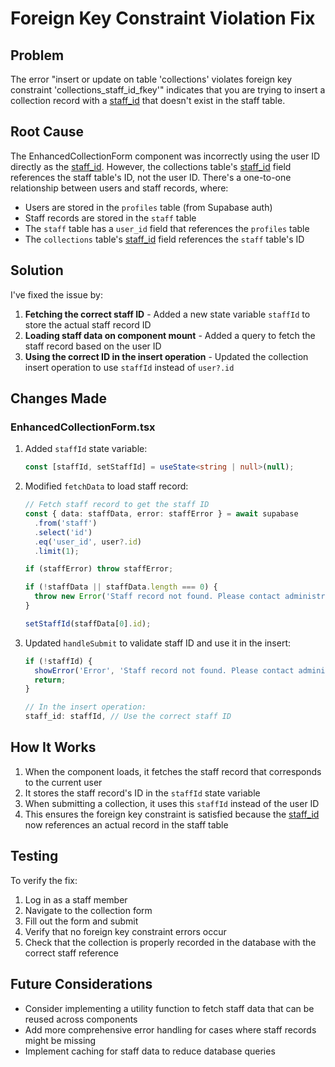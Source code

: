 # Foreign Key Constraint Violation Fix

## Problem
The error "insert or update on table 'collections' violates foreign key constraint 'collections_staff_id_fkey'" indicates that you are trying to insert a collection record with a [staff_id](file://c:\Users\PC\OneDrive\Desktop\dairy%20new\cow-connect-app\src\types\database.types.ts#L190-L190) that doesn't exist in the staff table.

## Root Cause
The EnhancedCollectionForm component was incorrectly using the user ID directly as the [staff_id](file://c:\Users\PC\OneDrive\Desktop\dairy%20new\cow-connect-app\src\types\database.types.ts#L190-L190). However, the collections table's [staff_id](file://c:\Users\PC\OneDrive\Desktop\dairy%20new\cow-connect-app\src\types\database.types.ts#L190-L190) field references the staff table's ID, not the user ID. There's a one-to-one relationship between users and staff records, where:
- Users are stored in the `profiles` table (from Supabase auth)
- Staff records are stored in the `staff` table
- The `staff` table has a `user_id` field that references the `profiles` table
- The `collections` table's [staff_id](file://c:\Users\PC\OneDrive\Desktop\dairy%20new\cow-connect-app\src\types\database.types.ts#L190-L190) field references the `staff` table's ID

## Solution
I've fixed the issue by:

1. **Fetching the correct staff ID** - Added a new state variable `staffId` to store the actual staff record ID
2. **Loading staff data on component mount** - Added a query to fetch the staff record based on the user ID
3. **Using the correct ID in the insert operation** - Updated the collection insert operation to use `staffId` instead of `user?.id`

## Changes Made

### EnhancedCollectionForm.tsx
1. Added `staffId` state variable:
   ```typescript
   const [staffId, setStaffId] = useState<string | null>(null);
   ```

2. Modified `fetchData` to load staff record:
   ```typescript
   // Fetch staff record to get the staff ID
   const { data: staffData, error: staffError } = await supabase
     .from('staff')
     .select('id')
     .eq('user_id', user?.id)
     .limit(1);

   if (staffError) throw staffError;
   
   if (!staffData || staffData.length === 0) {
     throw new Error('Staff record not found. Please contact administrator.');
   }
   
   setStaffId(staffData[0].id);
   ```

3. Updated `handleSubmit` to validate staff ID and use it in the insert:
   ```typescript
   if (!staffId) {
     showError('Error', 'Staff record not found. Please contact administrator.');
     return;
   }

   // In the insert operation:
   staff_id: staffId, // Use the correct staff ID
   ```

## How It Works
1. When the component loads, it fetches the staff record that corresponds to the current user
2. It stores the staff record's ID in the `staffId` state variable
3. When submitting a collection, it uses this `staffId` instead of the user ID
4. This ensures the foreign key constraint is satisfied because the [staff_id](file://c:\Users\PC\OneDrive\Desktop\dairy%20new\cow-connect-app\src\types\database.types.ts#L190-L190) now references an actual record in the staff table

## Testing
To verify the fix:
1. Log in as a staff member
2. Navigate to the collection form
3. Fill out the form and submit
4. Verify that no foreign key constraint errors occur
5. Check that the collection is properly recorded in the database with the correct staff reference

## Future Considerations
- Consider implementing a utility function to fetch staff data that can be reused across components
- Add more comprehensive error handling for cases where staff records might be missing
- Implement caching for staff data to reduce database queries